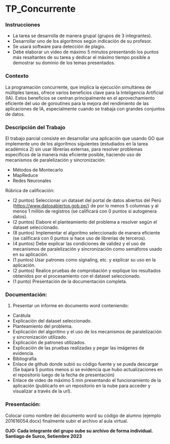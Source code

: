 # TP_Concurrente

### Instrucciones
- La tarea se desarrolla de manera grupal (grupos de 3 integrantes).
- Desarrollar uno de los algoritmos según indicación de su profesor.
- Se usará software para detección de plagio.
- Debe elaborar un video de máximo 5 minutos presentando los puntos más resaltantes de su tarea y dedicar el máximo tiempo posible a demostrar su dominio de los temas presentados.

### Contexto
La programación concurrente, que implica la ejecución simultánea de múltiples tareas, ofrece varios beneficios clave para la Inteligencia Artificial (IA). Estos beneficios se centran
principalmente en el aprovechamiento eficiente del uso de goroutines para la mejora del
rendimiento de las aplicaciones de IA, especialmente cuando se trabaja con grandes
conjuntos de datos.

### Descripción del Trabajo
El trabajo parcial consiste en desarrollar una aplicación que usando GO que implemente uno
de los algoritmos siguientes (estudiados en la tarea académica 2) sin usar librerías externas,
para resolver problemas específicos de la manera más eficiente posible, haciendo uso de
mecanismos de paralelización y sincronización:
- Métodos de Montecarlo
- MapReduce
- Redes Neuronales


Rúbrica de calificación:
- (2 puntos) Seleccionar un dataset del portal de datos abiertos del Perú
(https://www.datosabiertos.gob.pe/) de por lo menos 5 columnas y al menos 1 millón de
registros (se calificará con 0 puntos si autogenera datos).
- (2 puntos) Elabore el planteamiento del problema a resolver según el dataset
seleccionado.
- (8 puntos) Implementar el algoritmo seleccionado de manera eficiente (se calificará con
0 puntos si hace uso de librerías de terceros).
- (4 puntos) Debe explicar las condiciones de validez y el uso de mecanismos de
paralelización y sincronización como semáforos usado en su aplicación.
- (1 puntos) Usar patrones como signaling, etc. y explicar su uso en la aplicación.
- (2 puntos) Realice pruebas de comprobación y explique los resultados obtenidos por el
procesamiento con el dataset seleccionado.
- (1 punto) Presentación de la documentación completa.

### Documentación:
1. Presentar un informe en documento word conteniendo:
- Carátula
- Explicación del dataset seleccionado.
- Planteamiento del problema.
- Explicación del algoritmo y el uso de los mecanismos de paralelización y sincronización
utilizado.
- Explicación de patrones utilizados.
- Explicación de las pruebas realizadas y pegar las imágenes de evidencia.
- Bibliografía
- Enlace de github donde subió su código fuente y se pueda descargar (Se bajará 5 puntos
menos si se evidencia que hubo actualizaciones en el repositorio luego de la fecha de
presentación)
- Enlace de video de máximo 5 min presentando el funcionamiento de la aplicación
(publicarlo en un repositorio en la nube para acceder y visualizar a través de la url).

### Presentación:
Colocar como nombre del documento word su código de alumno (ejemplo 201616054.docx)
finalmente subir el archivo al aula virtual.

<b>OJO: Cada integrante del grupo sube su archivo de forma individual.
Santiago de Surco, Setiembre 2023</b>